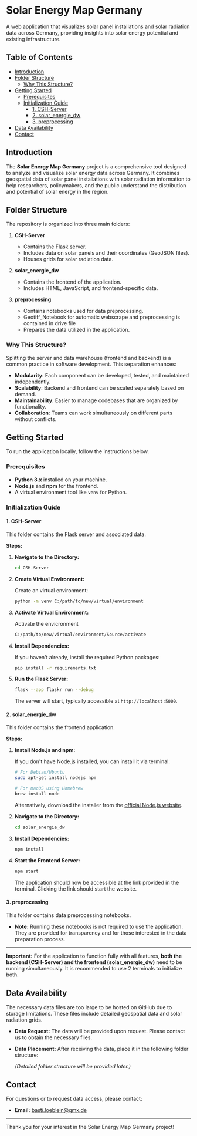 # Solar Energy Map Germany

A web application that visualizes solar panel installations and solar radiation data across Germany, providing insights into solar energy potential and existing infrastructure.

## Table of Contents

- [Introduction](#introduction)
- [Folder Structure](#folder-structure)
  - [Why This Structure?](#why-this-structure)
- [Getting Started](#getting-started)
  - [Prerequisites](#prerequisites)
  - [Initialization Guide](#initialization-guide)
    - [1. CSH-Server](#1-csh-server)
    - [2. solar_energie_dw](#2-solar_energie_dw)
    - [3. preprocessing](#3-preprocessing)
- [Data Availability](#data-availability)
- [Contact](#contact)

## Introduction

The **Solar Energy Map Germany** project is a comprehensive tool designed to analyze and visualize solar energy data across Germany. It combines geospatial data of solar panel installations with solar radiation information to help researchers, policymakers, and the public understand the distribution and potential of solar energy in the region.

## Folder Structure

The repository is organized into three main folders:

1. **CSH-Server**
   - Contains the Flask server.
   - Includes data on solar panels and their coordinates (GeoJSON files).
   - Houses grids for solar radiation data.

2. **solar_energie_dw**
   - Contains the frontend of the application.
   - Includes HTML, JavaScript, and frontend-specific data.

3. **preprocessing**
   - Contains notebooks used for data preprocessing.
   - Geotiff_Notebook for automatic webscrape and preprocessing is contained in drive file
   - Prepares the data utilized in the application.

### Why This Structure?

Splitting the server and data warehouse (frontend and backend) is a common practice in software development. This separation enhances:

- **Modularity**: Each component can be developed, tested, and maintained independently.
- **Scalability**: Backend and frontend can be scaled separately based on demand.
- **Maintainability**: Easier to manage codebases that are organized by functionality.
- **Collaboration**: Teams can work simultaneously on different parts without conflicts.

## Getting Started

To run the application locally, follow the instructions below.

### Prerequisites

- **Python 3.x** installed on your machine.
- **Node.js** and **npm** for the frontend.
- A virtual environment tool like `venv` for Python.

### Initialization Guide

#### 1. CSH-Server

This folder contains the Flask server and associated data.

**Steps:**

1. **Navigate to the Directory:**

   ```bash
   cd CSH-Server
   ```

2. **Create Virtual Environment:**

   Create an virtual environment:

   ```bash
   python -m venv C:/path/to/new/virtual/environment
   ```

3. **Activate Virtual Environment:**

    Activate the envicronment
    
    ```bash
    C:/path/to/new/virtual/environment/Source/activate
    ```


4. **Install Dependencies:**

   If you haven't already, install the required Python packages:

   ```bash
   pip install -r requirements.txt
   ```

5. **Run the Flask Server:**

   ```bash
   flask --app flaskr run --debug
   ```

   The server will start, typically accessible at `http://localhost:5000`.

#### 2. solar_energie_dw

This folder contains the frontend application.

**Steps:**

1. **Install Node.js and npm:**

   If you don't have Node.js installed, you can install it via terminal:

   ```bash
   # For Debian/Ubuntu
   sudo apt-get install nodejs npm

   # For macOS using Homebrew
   brew install node
   ```

   Alternatively, download the installer from the [official Node.js website](https://nodejs.org/).

2. **Navigate to the Directory:**

   ```bash
   cd solar_energie_dw
   ```

3. **Install Dependencies:**

   ```bash
   npm install
   ```

4. **Start the Frontend Server:**

   ```bash
   npm start
   ```

   The application should now be accessible at the link provided in the terminal. Clicking the link should start the website.

#### 3. preprocessing

This folder contains data preprocessing notebooks.

- **Note:** Running these notebooks is not required to use the application. They are provided for transparency and for those interested in the data preparation process.

---

**Important:** For the application to function fully with all features, **both the backend (CSH-Server) and the frontend (solar_energie_dw)** need to be running simultaneously. It is recommended to use 2 terminals to initialize both.

## Data Availability

The necessary data files are too large to be hosted on GitHub due to storage limitations. These files include detailed geospatial data and solar radiation grids.

- **Data Request:** The data will be provided upon request. Please contact us to obtain the necessary files.
- **Data Placement:** After receiving the data, place it in the following folder structure:

  *(Detailed folder structure will be provided later.)*

## Contact

For questions or to request data access, please contact:

- **Email:** basti.loeblein@gmx.de

---

Thank you for your interest in the Solar Energy Map Germany project!
